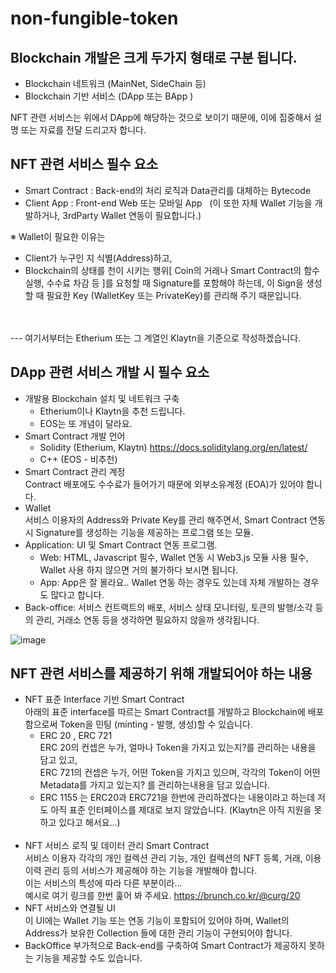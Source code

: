 # non-fungible-token

## Blockchain 개발은 크게 두가지 형태로 구분 됩니다. 
- Blockchain 네트워크 (MainNet, SideChain 등)
- Blockchain 기반 서비스 (DApp 또는 BApp )

NFT 관련 서비스는 위에서 DApp에 해당하는 것으로 보이기 때문에, 이에 집중해서 설명 또는 자료를 전달 드리고자 합니다.

## NFT 관련 서비스 필수 요소
- Smart Contract : Back-end의 처리 로직과 Data관리를 대체하는 Bytecode
- Client App : Front-end Web 또는 모바일 App
  (이 또한 자체 Wallet 기능을 개발하거나, 3rdParty Wallet 연동이 필요합니다.)
  
※ Wallet이 필요한 이유는 <br/>
- Client가 누구인 지 식별(Address)하고,
- Blockchain의 상태를 천이 시키는 행위[ Coin의 거래나 Smart Contract의 함수 실행, 수수료 차감 등 ]를 요청할 때 Signature를 포함해야 하는데, 이 Sign을 생성할 때 필요한 Key (WalletKey 또는 PrivateKey)를 관리해 주기 때문입니다.
<br/>
<br/>
--- 여기서부터는 Etherium 또는 그 계열인 Klaytn을 기준으로 작성하겠습니다.<br/>

## DApp 관련 서비스 개발 시 필수 요소
- 개발용 Blockchain 설치 및 네트워크 구축
  - Etherium이나 Klaytn을 추천 드립니다.
  - EOS는 또 개념이 달라요.
- Smart Contract 개발 언어
  - Solidity (Etherium, Klaytn) https://docs.soliditylang.org/en/latest/
  - C++ (EOS - 비추천)
- Smart Contract 관리 계정<br/> Contract 배포에도 수수료가 들어가기 때문에 외부소유계정 (EOA)가 있어야 합니다.
- Wallet<br/> 서비스 이용자의 Address와 Private Key를 관리 해주면서, Smart Contract 연동 시 Signature를 생성하는 기능을 제공하는 프로그램 또는 모듈.
- Application: UI 및 Smart Contract 연동 프로그램. 
  - Web: HTML, Javascript 필수, Wallet 연동 시 Web3.js 모듈 사용 필수, Wallet 사용 하지 않으면 거의 불가하다 보시면 됩니다.
  - App: App은 잘 몰라요.. Wallet 연동 하는 경우도 있는데 자체 개발하는 경우도 많다고 합니다.
- Back-office: 서비스 컨트랙트의 배포, 서비스 상태 모니터링, 토큰의 발행/소각 등의 관리, 거래소 연동 등을 생각하면 필요하지 않을까 생각됩니다.

![image](https://user-images.githubusercontent.com/37832355/151664256-244686d0-bed3-42a3-aa19-d11b090936e6.png)



## NFT 관련 서비스를 제공하기 위해 개발되어야 하는 내용
- NFT 표준 Interface 기반 Smart Contract<br/>
아래의 표준 interface를 따르는 Smart Contract를 개발하고 Blockchain에 배포함으로써 Token을 민팅 (minting - 발행, 생성)할 수 있습니다.<br/>
    - ERC 20 , ERC 721<br/>
ERC 20의 컨셉은 누가, 얼마나 Token을 가지고 있는지?를 관리하는 내용을 담고 있고,<br/>
ERC 721의 컨셉은 누가, 어떤 Token을 가지고 있으며, 각각의 Token이 어떤 Metadata를 가지고 있는지? 를 관리하는내용을 담고 있습니다.<br/>
    - ERC 1155 는 ERC20과 ERC721을 한번에 관리하겠다는 내용이라고 하는데 저도 아직 표준 인터페이스를 제대로 보지 않았습니다. (Klaytn은 아직 지원을 못하고 있다고 해서요...) <br/><br/>
- NFT 서비스 로직 및 데이터 관리 Smart Contract<br/>
서비스 이용자 각각의 개인 컬렉션 관리 기능, 개인 컬렉션의 NFT 등록, 거래, 이용 이력 관리 등의 서비스가 제공해야 하는 기능을 개발해야 합니다.<br/>이는 서비스의 특성에 따라 다른 부분이라...<br/>
예시로 여기 링크를 한번 훑어 봐 주세요. https://brunch.co.kr/@curg/20<br/>
- NFT 서비스와 연결될 UI <br/>
이 UI에는 Wallet 기능 또는 연동 기능이 포함되어 있어야 하며, Wallet의 Address가 보유한 Collection 들에 대한 관리 기능이 구현되어야 합니다.<br/>
- BackOffice
부가적으로 Back-end를 구축하여 Smart Contract가 제공하지 못하는 기능을 제공할 수도 있습니다.

